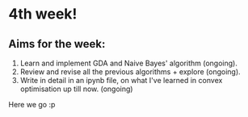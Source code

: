 # 4th week!
## Aims for the week:
1. Learn and implement GDA and Naive Bayes' algorithm (ongoing).
2. Review and revise all the previous algorithms + explore (ongoing).
3. Write in detail in an ipynb file, on what I've learned in convex optimisation up till now. (ongoing)

Here we go :p
